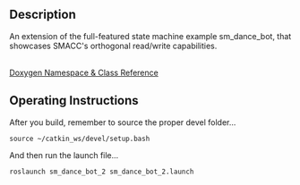 <h2>Description</h2> An extension of the full-featured state machine example sm_dance_bot, that showcases SMACC's orthogonal read/write capabilities.<br></br>

<a href="https://reelrbtx.github.io/SMACC/master/html/namespacesm__dance__bot_2.html">Doxygen Namespace & Class Reference</a>

<h2>Operating Instructions</h2>
After you build, remember to source the proper devel folder...

```
source ~/catkin_ws/devel/setup.bash
```

And then run the launch file...

```
roslaunch sm_dance_bot_2 sm_dance_bot_2.launch
```
